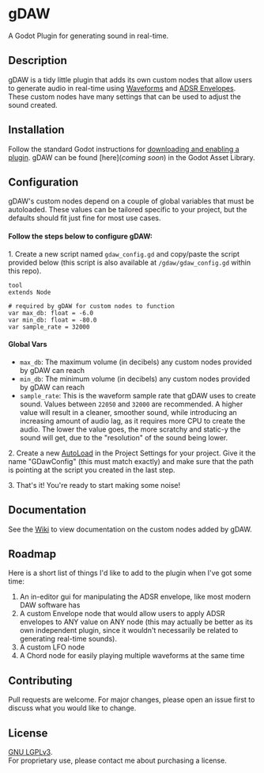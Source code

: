 # **gDAW**
A Godot Plugin for generating sound in real-time.

## **Description**
gDAW is a tidy little plugin that adds its own custom nodes that allow users to generate audio in real-time using [Waveforms](https://en.wikipedia.org/wiki/Waveform) and [ADSR Envelopes](https://en.wikipedia.org/wiki/Envelope_(music)). These custom nodes have many settings that can be used to adjust the sound created.

## **Installation**
Follow the standard Godot instructions for [downloading and enabling a plugin](https://docs.godotengine.org/en/stable/tutorials/plugins/editor/installing_plugins.html#installing-a-plugin).
gDAW can be found [here](*coming soon*) in the Godot Asset Library.

## **Configuration**
gDAW's custom nodes depend on a couple of global variables that must be autoloaded. These values can be tailored specific to your project, but the defaults should fit just fine for most use cases.

#### **Follow the steps below to configure gDAW:**
1\. Create a new script named `gdaw_config.gd` and copy/paste the script provided below (this script is also available at `/gdaw/gdaw_config.gd` within this repo).
```
tool
extends Node

# required by gDAW for custom nodes to function
var max_db: float = -6.0
var min_db: float = -80.0
var sample_rate = 32000
```
#### **Global Vars**
- `max_db`: The maximum volume (in decibels) any custom nodes provided by gDAW can reach
- `min_db`: The minimum volume (in decibels) any custom nodes provided by gDAW can reach
- `sample_rate`: This is the waveform sample rate that gDAW uses to create sound. Values between `22050` and `32000` are recommended. A higher value will result in a cleaner, smoother sound, while introducing an increasing amount of audio lag, as it requires more CPU to create the audio. The lower the value goes, the more scratchy and static-y the sound will get, due to the "resolution" of the sound being lower.

2\. Create a new [AutoLoad](https://docs.godotengine.org/en/stable/getting_started/step_by_step/singletons_autoload.html#autoload) in the Project Settings for your project. Give it the name "GDawConfig" (this must match exactly) and make sure that the path is pointing at the script you created in the last step.

3\. That's it! You're ready to start making some noise!

## **Documentation**
See the [Wiki](https://github.com/RoseAndres/gDAW/wiki) to view documentation on the custom nodes added by gDAW.

## **Roadmap**
Here is a short list of things I'd like to add to the plugin when I've got some time:
1. An in-editor gui for manipulating the ADSR envelope, like most modern DAW software has
2. A custom Envelope node that would allow users to apply ADSR envelopes to ANY value on ANY node (this may actually be better as its own independent plugin, since it wouldn't necessarily be related to generating real-time sounds).
3. A custom LFO node
4. A Chord node for easily playing multiple waveforms at the same time


## **Contributing**
Pull requests are welcome. For major changes, please open an issue first to discuss what you would like to change.

## **License**
[GNU LGPLv3](https://choosealicense.com/licenses/lgpl-3.0/).\
For proprietary use, please contact me about purchasing a license.

